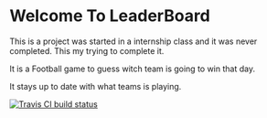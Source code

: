 # **Welcome To LeaderBoard**

This is a project was started in a internship class and it was never completed. 
This my trying to complete it.

It is a Football game to guess witch team is going to win that day.

It stays up to date with what teams is playing.

[![Travis CI build status](https://travis-ci.org/cerealkiller1918/LeaderBoard_desktop.svg?branch=master)](https://travis-ci.org/junit-team/junit5)
  
